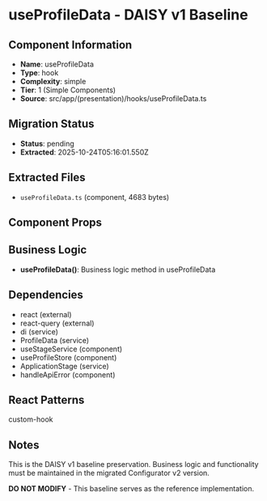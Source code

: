 # useProfileData - DAISY v1 Baseline

## Component Information

- **Name**: useProfileData
- **Type**: hook
- **Complexity**: simple
- **Tier**: 1 (Simple Components)
- **Source**: src/app/(presentation)/hooks/useProfileData.ts

## Migration Status

- **Status**: pending
- **Extracted**: 2025-10-24T05:16:01.550Z

## Extracted Files

- `useProfileData.ts` (component, 4683 bytes)

## Component Props



## Business Logic

- **useProfileData()**: Business logic method in useProfileData

## Dependencies

- react (external)
- react-query (external)
- di (service)
- ProfileData (service)
- useStageService (component)
- useProfileStore (component)
- ApplicationStage (service)
- handleApiError (component)

## React Patterns

custom-hook

## Notes

This is the DAISY v1 baseline preservation. Business logic and functionality
must be maintained in the migrated Configurator v2 version.

**DO NOT MODIFY** - This baseline serves as the reference implementation.
